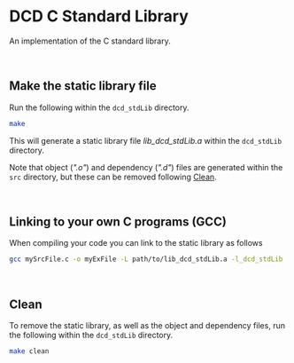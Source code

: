 # DCD C Standard Library

An implementation of the C standard library.

<br />

## Make the static library file

Run the following within the `dcd_stdLib` directory.

```bash
make
```

This will generate a static library file *lib_dcd_stdLib.a* within the `dcd_stdLib` directory.

Note that object (*".o"*) and dependency (*".d"*) files are generated within the `src` directory, but these can be removed following [Clean](#clean).

<br />

## Linking to your own C programs (GCC)

When compiling your code you can link to the static library as follows

```bash
gcc mySrcFile.c -o myExFile -L path/to/lib_dcd_stdLib.a -l_dcd_stdLib 
```

<br />

## Clean

To remove the static library, as well as the object and dependency files, run the following within the `dcd_stdLib` directory.

```bash
make clean
```
